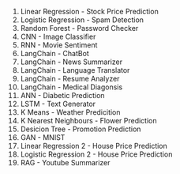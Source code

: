 1. Linear Regression - Stock Price Prediction
2. Logistic Regression - Spam Detection
3. Random Forest - Password Checker
4. CNN - Image Classifier
5. RNN - Movie Sentiment
6. LangChain - ChatBot
7. LangChain - News Summarizer
8. LangChain - Language Translator
9. LangChain - Resume Analyzer
10. LangChain - Medical Diagonsis
11. ANN - Diabetic Prediction
12. LSTM - Text Generator
13. K Means - Weather Predicition
14. K Nearest Neighbours - Flower Prediction
15. Desicion Tree - Promotion Prediction
16. GAN - MNIST
17. Linear Regression 2 - House Price Prediction
18. Logistic Regression 2 - House Price Prediction
19. RAG - Youtube Summarizer
